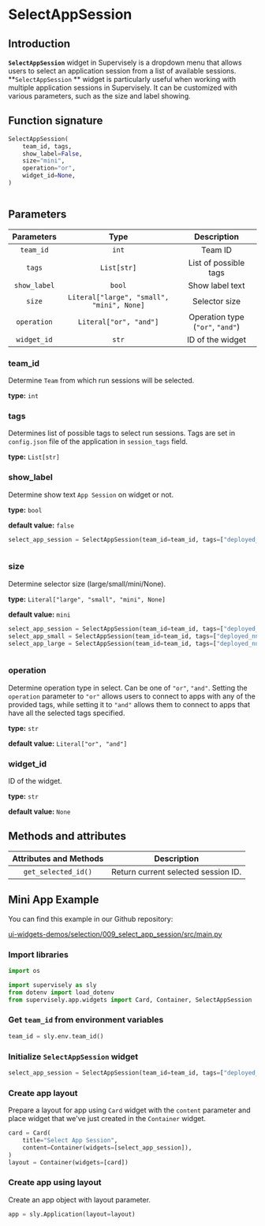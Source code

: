 # SelectAppSession

## Introduction

**`SelectAppSession`** widget in Supervisely is a dropdown menu that allows users to select an application session from a list of available sessions. **`SelectAppSession` ** widget is particularly useful when working with multiple application sessions in Supervisely. It can be customized with various parameters, such as the size and label showing.

## Function signature

```python
SelectAppSession(
    team_id, tags,
    show_label=False,
    size="mini",
    operation="or",
    widget_id=None,
)
```

<figure><img src="https://user-images.githubusercontent.com/120389559/219646892-e064bd68-20f1-4ce3-9f1b-89650fe1dde0.gif" alt=""><figcaption></figcaption></figure>

## Parameters

|  Parameters  |                    Type                   |            Description           |
| :----------: | :---------------------------------------: | :------------------------------: |
|   `team_id`  |                   `int`                   |              Team ID             |
|    `tags`    |                `List[str]`                |       List of possible tags      |
| `show_label` |                   `bool`                  |          Show label text         |
|    `size`    | `Literal["large", "small", "mini", None]` |           Selector size          |
|  `operation` |           `Literal["or", "and"]`          | Operation type (`"or"`, `"and"`) |
|  `widget_id` |                   `str`                   |         ID of the widget         |

### team\_id

Determine `Team` from which run sessions will be selected.

**type:** `int`

### tags

Determines list of possible tags to select run sessions. Tags are set in `config.json` file of the application in `session_tags` field.

**type:** `List[str]`

### show\_label

Determine show text `App Session` on widget or not.

**type:** `bool`

**default value:** `false`

```python
select_app_session = SelectAppSession(team_id=team_id, tags=["deployed_nn"], show_label=True)
```

<figure><img src="https://user-images.githubusercontent.com/120389559/219651794-16c3d78d-d3fe-49c2-ada5-1c5039c1e761.png" alt=""><figcaption></figcaption></figure>

### size

Determine selector size (large/small/mini/None).

**type:** `Literal["large", "small", "mini", None]`

**default value:** `mini`

```python
select_app_session = SelectAppSession(team_id=team_id, tags=["deployed_nn"])
select_app_small = SelectAppSession(team_id=team_id, tags=["deployed_nn"], size="small")
select_app_large = SelectAppSession(team_id=team_id, tags=["deployed_nn"], size="large")
```

<figure><img src="https://user-images.githubusercontent.com/120389559/219652377-cd8392d6-09b7-432b-94a4-ef91ca64f864.png" alt=""><figcaption></figcaption></figure>

### operation

Determine operation type in select. Can be one of `"or"`, `"and"`. Setting the `operation` parameter to `"or"` allows users to connect to apps with any of the provided tags, while setting it to `"and"` allows them to connect to apps that have all the selected tags specified.

**type:** `str`

**default value:** `Literal["or", "and"]`

### widget\_id

ID of the widget.

**type:** `str`

**default value:** `None`

## Methods and attributes

| Attributes and Methods | Description                         |
| :--------------------: | ----------------------------------- |
|   `get_selected_id()`  | Return current selected session ID. |

## Mini App Example

You can find this example in our Github repository:

[ui-widgets-demos/selection/009\_select\_app\_session/src/main.py](https://github.com/supervisely-ecosystem/ui-widgets-demos/blob/master/selection/009\_select\_app\_session/src/main.py)

### Import libraries

```python
import os

import supervisely as sly
from dotenv import load_dotenv
from supervisely.app.widgets import Card, Container, SelectAppSession
```

### Get `team_id` from environment variables

```python
team_id = sly.env.team_id()
```

### Initialize `SelectAppSession` widget

```python
select_app_session = SelectAppSession(team_id=team_id, tags=["deployed_nn"])
```

### Create app layout

Prepare a layout for app using `Card` widget with the `content` parameter and place widget that we've just created in the `Container` widget.

```python
card = Card(
    title="Select App Session",
    content=Container(widgets=[select_app_session]),
)
layout = Container(widgets=[card])
```

### Create app using layout

Create an app object with layout parameter.

```python
app = sly.Application(layout=layout)
```

<figure><img src="https://user-images.githubusercontent.com/120389559/219653528-f8748e91-22ca-4cfb-b6cb-bb27a9997f1c.gif" alt=""><figcaption></figcaption></figure>

